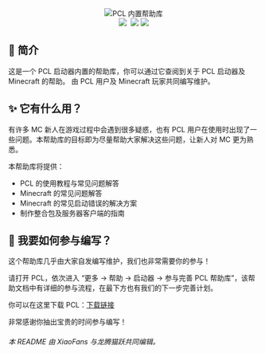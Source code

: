 <div align="center"><img src="https://img.z0z0r4.top/local/2022/07/10/1/PCL2HELP.png" alt="PCL 内置帮助库"/></div>
<div align="center"><img src="https://img.shields.io/github/stars/LTCatt/PCL2Help">&nbsp; <img src="https://img.shields.io/github/forks/LTCatt/PCL2Help?color=%23f8e71c">&nbsp;<img src="https://img.shields.io/github/issues/LTCatt/PCL2Help?color=%237ed321"></div>



## 💎 简介

这是一个 PCL 启动器内置的帮助库，你可以通过它查阅到关于 PCL 启动器及 Minecraft 的帮助。 由 PCL 用户及 Minecraft 玩家共同编写维护。

## ✨ 它有什么用？

有许多 MC 新人在游戏过程中会遇到很多疑惑，也有 PCL 用户在使用时出现了一些问题。本帮助库的目标即为尽量帮助大家解决这些问题，让新人对 MC 更为熟悉。

本帮助库将提供： 

- PCL 的使用教程与常见问题解答
- Minecraft 的常见问题解答
- Minecraft 的常见启动错误的解决方案
- 制作整合包及服务器客户端的指南

## 🎨 我要如何参与编写？

这个帮助库几乎由大家自发编写维护，我们也非常需要你的参与！

请打开 PCL，依次进入 “更多 → 帮助 → 启动器 → 参与完善 PCL 帮助库”，该帮助文档中有详细的参与流程，在最下方也有我们的下一步完善计划。

你可以在这里下载 PCL：[下载链接](https://afdian.com/p/0164034c016c11ebafcb52540025c377)

非常感谢你抽出宝贵的时间参与编写！

###### 本 README 由 XiaoFans 与龙腾猫跃共同编辑。
